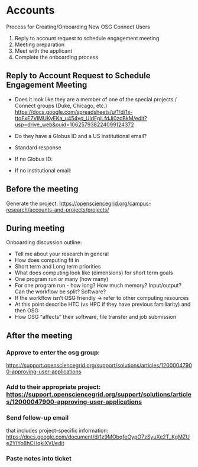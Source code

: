 # Accounts

Process for Creating/Onboarding New OSG Connect Users

1. Reply to account request to schedule engagement meeting 
2. Meeting preparation
3. Meet with the applicant
4. Complete the onboarding process

## Reply to Account Request to Schedule Engagement Meeting

* Does it look like they are a member of one of the special projects / Connect groups (Duke, Chicago, etc.) https://docs.google.com/spreadsheets/u/1/d/1x-ttoFxE7VlMUKyEKa_u454yd_UIdFgiLfdJj0zcBkM/edit?usp=drive_web&ouid=106257938224099124372 
* Do they have a Globus ID and a US institutional email?
* Standard response
* If no Globus ID:

* If no institutional email:

## Before the meeting

Generate the project: https://opensciencegrid.org/campus-research/accounts-and-projects/projects/ 

## During meeting

Onboarding discussion outline:
* Tell me about your research in general
* How does computing fit in
* Short term and Long term priorities
* What does computing look like (dimensions) for short term goals
* One program run or many (how many)
* For one program run - how long? How much memory? Input/output? Can the workflow be split? Software?
* If the workflow isn’t OSG friendly -> refer to other computing resources
* At this point describe HTC (vs HPC if they have previous familiarity) and then OSG
* How OSG “affects” their software, file transfer and job submission

## After the meeting

### Approve to enter the osg group: 

https://support.opensciencegrid.org/support/solutions/articles/12000047900-approving-user-applications 

### Add to their appropriate project: https://support.opensciencegrid.org/support/solutions/articles/12000047900-approving-user-applications 

### Send follow-up email 

that includes project-specific information: https://docs.google.com/document/d/1z9MObqfeOypO7zSyuXe2T_KgMZUe2YIYo8hCHqklXVI/edit 

### Paste notes into ticket
